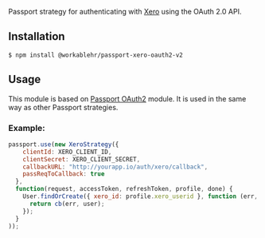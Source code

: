 Passport strategy for authenticating with [Xero](https://developer.xero.com/documentation/guides/oauth2/auth-flow/) using the OAuth 2.0 API.

## Installation

```shell
$ npm install @workablehr/passport-xero-oauth2-v2
```

## Usage

This module is based on [Passport OAuth2](https://github.com/jaredhanson/passport-oauth2) module. It is used in the same way as other Passport strategies.

### Example:

```js
passport.use(new XeroStrategy({
    clientId: XERO_CLIENT_ID,
    clientSecret: XERO_CLIENT_SECRET,
    callbackURL: "http://yourapp.io/auth/xero/callback",
    passReqToCallback: true
  },
  function(request, accessToken, refreshToken, profile, done) {
    User.findOrCreate({ xero_id: profile.xero_userid }, function (err, user) {
      return cb(err, user);
    });
  }
));
```